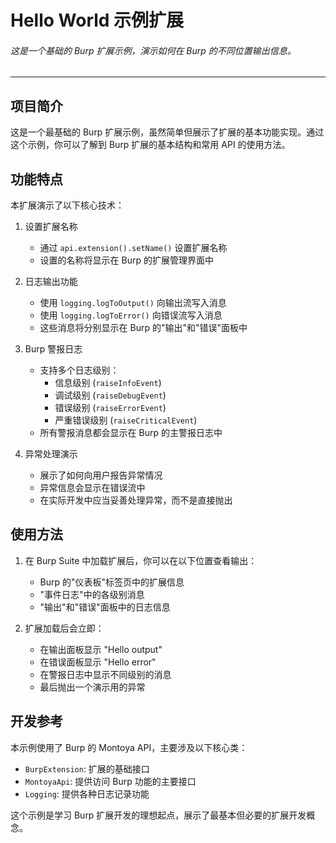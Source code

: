 Hello World 示例扩展
============================

###### 这是一个基础的 Burp 扩展示例，演示如何在 Burp 的不同位置输出信息。

---

## 项目简介

这是一个最基础的 Burp 扩展示例，虽然简单但展示了扩展的基本功能实现。通过这个示例，你可以了解到 Burp 扩展的基本结构和常用 API 的使用方法。

## 功能特点

本扩展演示了以下核心技术：
1. 设置扩展名称
   - 通过 `api.extension().setName()` 设置扩展名称
   - 设置的名称将显示在 Burp 的扩展管理界面中

2. 日志输出功能
   - 使用 `logging.logToOutput()` 向输出流写入消息
   - 使用 `logging.logToError()` 向错误流写入消息
   - 这些消息将分别显示在 Burp 的"输出"和"错误"面板中

3. Burp 警报日志
   - 支持多个日志级别：
     * 信息级别 (`raiseInfoEvent`)
     * 调试级别 (`raiseDebugEvent`)
     * 错误级别 (`raiseErrorEvent`)
     * 严重错误级别 (`raiseCriticalEvent`)
   - 所有警报消息都会显示在 Burp 的主警报日志中

4. 异常处理演示
   - 展示了如何向用户报告异常情况
   - 异常信息会显示在错误流中
   - 在实际开发中应当妥善处理异常，而不是直接抛出

## 使用方法

1. 在 Burp Suite 中加载扩展后，你可以在以下位置查看输出：
   - Burp 的"仪表板"标签页中的扩展信息
   - "事件日志"中的各级别消息
   - "输出"和"错误"面板中的日志信息

2. 扩展加载后会立即：
   - 在输出面板显示 "Hello output"
   - 在错误面板显示 "Hello error"
   - 在警报日志中显示不同级别的消息
   - 最后抛出一个演示用的异常

## 开发参考

本示例使用了 Burp 的 Montoya API，主要涉及以下核心类：
- `BurpExtension`: 扩展的基础接口
- `MontoyaApi`: 提供访问 Burp 功能的主要接口
- `Logging`: 提供各种日志记录功能

这个示例是学习 Burp 扩展开发的理想起点，展示了最基本但必要的扩展开发概念。